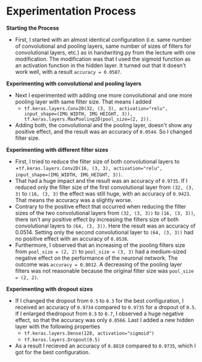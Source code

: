 #  Experimentation Process
**Starting the Process**
- First, I started with an almost identical configuration (i.e. same number of convolutional and pooling layers, same number of sizes of filters for 
 convolutional layers, etc.) as in handwriting.py from the lecture with one modification. The modification was that I used the sigmoid function as an 
activation function in the hidden layer. It turned out that it doesn't work well, with a result ``accuracy = 0.0587``.


**Experimenting with convolutional and pooling layers**
- Next I experimented with adding one more convolutional and one more pooling layer with same filter size. That means I added    
  + ``tf.keras.layers.Conv2D(32, (3, 3), activation="relu", input_shape=(IMG_WIDTH, IMG_HEIGHT, 3)), tf.keras.layers.MaxPooling2D(pool_size=(2, 2)).`` 
- Adding both, the convolutional and the pooling layer, doesn't show any positive effect, and the result was an accuracy of ``0.0544``. So I changed filter size.


**Experimenting with different filter sizes**
- First, I tried to reduce the filter size of both convolutional layers to 
  +``tf.keras.layers.Conv2D(16, (3, 3), activation="relu", input_shape=(IMG_WIDTH, IMG_HEIGHT, 3))``.
- That had a huge impact and the result was an accuracy of ``0.9735``. If I reduced only the filter size of the first convolutional layer from ``(32, (3, 3)``  to ``(16, (3, 3)`` the effect was still huge, with an accuracy of ``0.9423``. That means the accuracy was a slightly worse.
- Contrary to the positive effect that occurred when reducing the filter sizes of the two convolutional layers from ``(32, (3, 3))`` to ``(16, (3, 3))``, there isn't any positive effect by increasing the filters size of both convolutional layers to ``(64, (3, 3))``. Here the result was an accuracy of 0.0514. Setting only the second convolutional layer to ``(64, (3, 3))`` had no positive effect with an accuracy of ``0.0538``. 
- Furthermore, I observed that an increasing of the pooling filters size from ``pool_size = (2, 2)`` to ``pool_size = (3, 3)`` had a medium-sized negative effect on the performance of the neuronal network. The outcome was ``accuracy = 0.8012``. A decreasing of the pooling layer filters was not reasonable because the original filter size was ``pool_size = (2, 2)``.


 
**Experimenting with dropout sizes**
- If I changed the dropout from ``0.5`` to ``0.3`` for the best configuration, I received an accuracy of ``0.9734`` compared to ``0.9735`` for a dropout of ``0.5``. If I enlarged thedropout from ``0.5`` to ``0.7``, I observed a huge negative effect, so that the accuracy was only ``0.0566``. Last I added a new hidden layer with the following properties
  + ``tf.keras.layers.Dense(128, activation="sigmoid")``
  + ``tf.keras.layers.Dropout(0.5)``
- As a result I recieved an accuracy of ``0.8810`` compared to ``0.9735``, which I got for the best configuration.


